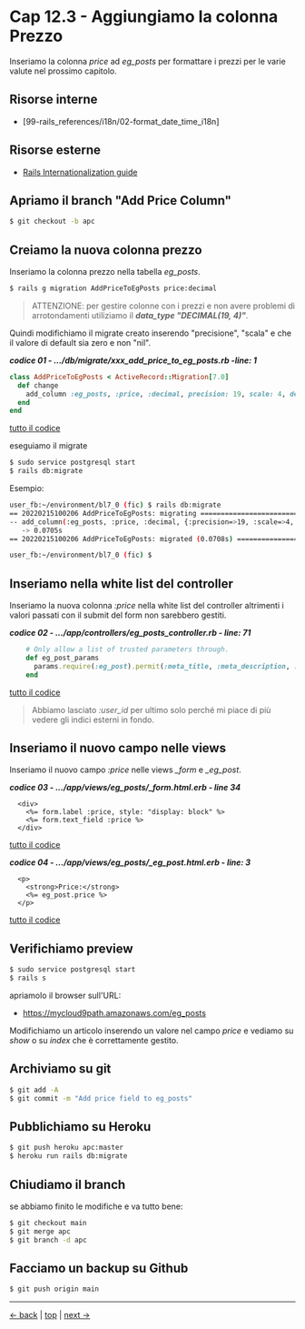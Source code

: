 # <a name="top"></a> Cap 12.3 - Aggiungiamo la colonna Prezzo

Inseriamo la colonna *price* ad *eg_posts* per formattare i prezzi per le varie valute nel prossimo capitolo.



## Risorse interne

- [99-rails_references/i18n/02-format_date_time_i18n]



## Risorse esterne

- [Rails Internationalization guide](https://guides.rubyonrails.org/i18n.html)



## Apriamo il branch "Add Price Column"

```bash
$ git checkout -b apc
```



## Creiamo la nuova colonna prezzo

Inseriamo la colonna prezzo nella tabella *eg_posts*.

```bash
$ rails g migration AddPriceToEgPosts price:decimal
```

> ATTENZIONE: 
> per gestire colonne con i prezzi e non avere problemi di arrotondamenti utiliziamo il ***data_type "DECIMAL(19, 4)"***.

Quindi modifichiamo il migrate creato inserendo "precisione", "scala" e che il valore di default sia zero e non "nil".

***codice 01 - .../db/migrate/xxx_add_price_to_eg_posts.rb -line: 1***

```ruby
class AddPriceToEgPosts < ActiveRecord::Migration[7.0]
  def change
    add_column :eg_posts, :price, :decimal, precision: 19, scale: 4, default: 0
  end
end
```

[tutto il codice](https://github.com/flaviobordonidev/leanpubabrandnewcms/blob/master/01-base/12-format_i18n/03_01-db-migrate-xxx_add_price_to_eg_posts.rb)

eseguiamo il migrate 

```bash
$ sudo service postgresql start
$ rails db:migrate
```

Esempio:

```bash
user_fb:~/environment/bl7_0 (fic) $ rails db:migrate
== 20220215100206 AddPriceToEgPosts: migrating ================================
-- add_column(:eg_posts, :price, :decimal, {:precision=>19, :scale=>4, :default=>0})
   -> 0.0705s
== 20220215100206 AddPriceToEgPosts: migrated (0.0708s) =======================

user_fb:~/environment/bl7_0 (fic) $ 
```



## Inseriamo nella white list del controller

Inseriamo la nuova colonna *:price* nella white list del controller altrimenti i valori passati con il submit del form non sarebbero gestiti.

***codice 02 - .../app/controllers/eg_posts_controller.rb - line: 71***

```ruby
    # Only allow a list of trusted parameters through.
    def eg_post_params
      params.require(:eg_post).permit(:meta_title, :meta_description, :headline, :incipit, :price, :user_id)
    end
```

[tutto il codice](https://github.com/flaviobordonidev/leanpubabrandnewcms/blob/master/01-base/12-format_i18n/03_01-db-migrate-xxx_add_price_to_eg_posts.rb)

> Abbiamo lasciato *:user_id* per ultimo solo perché mi piace di più vedere gli indici esterni in fondo.



## Inseriamo il nuovo campo nelle views

Inseriamo il nuovo campo *:price* nelle views *_form* e *_eg_post*.

***codice 03 - .../app/views/eg_posts/_form.html.erb - line 34***

```html+erb
  <div>
    <%= form.label :price, style: "display: block" %>
    <%= form.text_field :price %>
  </div>
```

[tutto il codice](https://github.com/flaviobordonidev/leanpubabrandnewcms/blob/master/01-base/12-format_i18n/03_03-views-eg_posts-_form.html.erb)


***codice 04 - .../app/views/eg_posts/_eg_post.html.erb - line: 3***

```html+erb
  <p>
    <strong>Price:</strong>
    <%= eg_post.price %>
  </p>
```

[tutto il codice](https://github.com/flaviobordonidev/leanpubabrandnewcms/blob/master/01-base/12-format_i18n/03_04-views-eg_posts-_eg_post.html.erb)



## Verifichiamo preview

```bash
$ sudo service postgresql start
$ rails s
```

apriamolo il browser sull'URL:

- https://mycloud9path.amazonaws.com/eg_posts

Modifichiamo un articolo inserendo un valore nel campo *price* e vediamo su *show* o su *index* che è correttamente gestito.



## Archiviamo su git

```bash
$ git add -A
$ git commit -m "Add price field to eg_posts"
```



## Pubblichiamo su Heroku

```bash
$ git push heroku apc:master
$ heroku run rails db:migrate
```




## Chiudiamo il branch

se abbiamo finito le modifiche e va tutto bene:

```bash
$ git checkout main
$ git merge apc
$ git branch -d apc
```



## Facciamo un backup su Github

```bash
$ git push origin main
```



---

[<- back](https://github.com/flaviobordonidev/leanpubabrandnewcms/blob/master/01-base/12-format_i18n/02-format_date_time_i18n-it.md)
 | [top](#top) |
[next ->](https://github.com/flaviobordonidev/leanpubabrandnewcms/blob/master/01-base/12-format_i18n/04-format_currencies_i18n-it.md)
